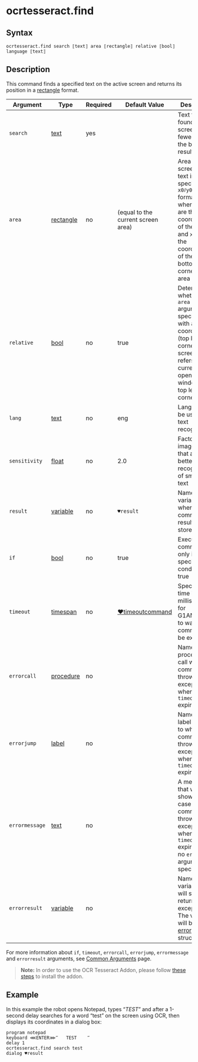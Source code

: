 # ocrtesseract.find

## Syntax

```G1ANT
ocrtesseract.find search ⟦text⟧ area ⟦rectangle⟧ relative ⟦bool⟧ language ⟦text⟧
```

## Description

This command finds a specified text on the active screen and returns its position in a [rectangle](](https://manual.g1ant.com/link/G1ANT.Robot/G1ANT.Language/G1ANT.Language/Structures/RectangleStructure.md)) format.

| Argument | Type | Required | Default Value | Description |
| -------- | ---- | -------- | ------------- | ----------- |
|`search`| [text](](https://manual.g1ant.com/link/G1ANT.Language/G1ANT.Language/Structures/TextStructure.md)) | yes |  | Text to be found on the screen (the fewer words, the better results) |
| `area`         | [rectangle](](https://manual.g1ant.com/link/G1ANT.Robot/G1ANT.Language/G1ANT.Language/Structures/RectangleStructure.md)) | no | (equal to the current screen area) | Area on the screen to find text in, specified in `x0⫽y0⫽x1⫽y1` format, where `x0⫽y0` are the coordinates of the top left and `x1⫽y1` are the coordinates of the right bottom corner of the area |
|`relative`| [bool](](https://manual.g1ant.com/link/G1ANT.Language/G1ANT.Language/Structures/BooleanStructure.md)) | no | true | Determines whether the `area` argument is specified with absolute coordinates (top left corner of the screen) or refers to the currently opened window (its top left corner) |
|`lang`| [text](](https://manual.g1ant.com/link/G1ANT.Language/G1ANT.Language/Structures/TextStructure.md)) | no | eng | Language to be used for text recognition |
|`sensitivity`| [float](](https://manual.g1ant.com/link/G1ANT.Language/G1ANT.Language/Structures/FloatStructure.md)) | no | 2.0 | Factor of image zoom that allows better recognition of smaller text |
| `result`       | [variable](](https://manual.g1ant.com/link/G1ANT.Language/G1ANT.Language/Structures/VariableStructure.md)) | no       | `♥result`                                                   | Name of a variable where the command's result will be stored |
| `if`           | [bool](](https://manual.g1ant.com/link/G1ANT.Language/G1ANT.Language/Structures/BooleanStructure.md)) | no       | true                                                        | Executes the command only if a specified condition is true   |
| `timeout`      | [timespan](](https://manual.g1ant.com/link/G1ANT.Language/G1ANT.Language/Structures/TimeSpanStructure.md)) | no       | [♥timeoutcommand](](https://manual.g1ant.com/link/G1ANT.Language/G1ANT.Addon.Core/Variables/TimeoutCommandVariable.md)) | Specifies time in milliseconds for G1ANT.Robot to wait for the command to be executed |
| `errorcall`    | [procedure](](https://manual.g1ant.com/link/G1ANT.Language/G1ANT.Language/Structures/ProcedureStructure.md)) | no       |                                                             | Name of a procedure to call when the command throws an exception or when a given `timeout` expires |
| `errorjump`    | [label](](https://manual.g1ant.com/link/G1ANT.Language/G1ANT.Language/Structures/LabelStructure.md)) | no       |                                                             | Name of the label to jump to when the command throws an exception or when a given `timeout` expires |
| `errormessage` | [text](](https://manual.g1ant.com/link/G1ANT.Language/G1ANT.Language/Structures/TextStructure.md)) | no       |                                                             | A message that will be shown in case the command throws an exception or when a given `timeout` expires, and no `errorjump` argument is specified |
| `errorresult`  | [variable](](https://manual.g1ant.com/link/G1ANT.Language/G1ANT.Language/Structures/VariableStructure.md)) | no       |                                                             | Name of a variable that will store the returned exception. The variable will be of [error](](https://manual.g1ant.com/link/G1ANT.Language/G1ANT.Language/Structures/ErrorStructure.md)) structure  |

For more information about `if`, `timeout`, `errorcall`, `errorjump`, `errormessage` and `errorresult` arguments, see [Common Arguments](https://github.com/G1ANT-Robot/G1ANT.Manual/blob/develop/appendices/common-arguments.md) page.

> **Note:** In order to use the OCR Tesseract Addon, please follow [these steps](https://github.com/G1ANT-Robot/G1ANT.Manual/blob/develop/appendices/rdp-controller.md) to install the addon.

## Example

In this example the robot opens Notepad, types “*TEST*” and after a 1-second delay searches for a word “test” on the screen using OCR, then displays its coordinates in a dialog box:

```G1ANT
program notepad
keyboard ⋘ENTER⋙‴   TEST    ‴
delay 1
ocrtesseract.find search test
dialog ♥result
```

